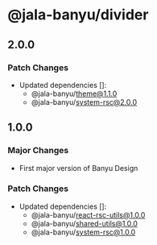# @jala-banyu/divider

## 2.0.0

### Patch Changes

- Updated dependencies []:
  - @jala-banyu/theme@1.1.0
  - @jala-banyu/system-rsc@2.0.0

## 1.0.0

### Major Changes

- First major version of Banyu Design

### Patch Changes

- Updated dependencies []:
  - @jala-banyu/react-rsc-utils@1.0.0
  - @jala-banyu/shared-utils@1.0.0
  - @jala-banyu/system-rsc@1.0.0
